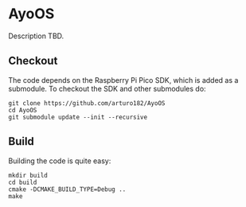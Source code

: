 # AyoOS

Description TBD.

## Checkout

The code depends on the Raspberry Pi Pico SDK, which is added as a submodule. To checkout the SDK and other submodules do:

    git clone https://github.com/arturo182/AyoOS
    cd AyoOS
    git submodule update --init --recursive

## Build

Building the code is quite easy:

    mkdir build
    cd build
    cmake -DCMAKE_BUILD_TYPE=Debug ..
    make
